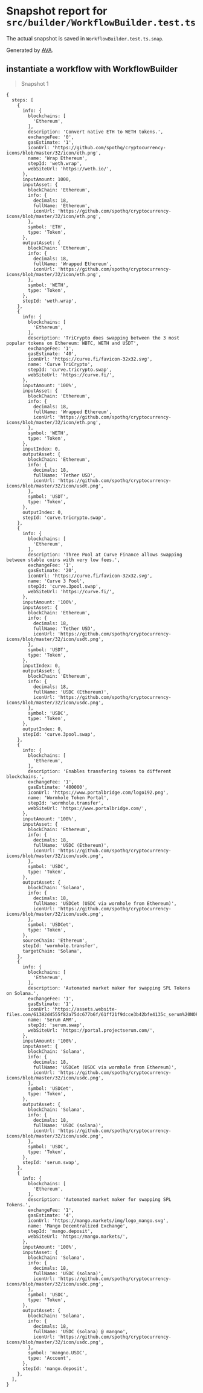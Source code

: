 # Snapshot report for `src/builder/WorkflowBuilder.test.ts`

The actual snapshot is saved in `WorkflowBuilder.test.ts.snap`.

Generated by [AVA](https://avajs.dev).

## instantiate a workflow with WorkflowBuilder

> Snapshot 1

    {
      steps: [
        {
          info: {
            blockchains: [
              'Ethereum',
            ],
            description: 'Convert native ETH to WETH tokens.',
            exchangeFee: '0',
            gasEstimate: '1',
            iconUrl: 'https://github.com/spothq/cryptocurrency-icons/blob/master/32/icon/eth.png',
            name: 'Wrap Ethereum',
            stepId: 'weth.wrap',
            webSiteUrl: 'https://weth.io/',
          },
          inputAmount: 1000,
          inputAsset: {
            blockChain: 'Ethereum',
            info: {
              decimals: 18,
              fullName: 'Ethereum',
              iconUrl: 'https://github.com/spothq/cryptocurrency-icons/blob/master/32/icon/eth.png',
            },
            symbol: 'ETH',
            type: 'Token',
          },
          outputAsset: {
            blockChain: 'Ethereum',
            info: {
              decimals: 18,
              fullName: 'Wrapped Ethereum',
              iconUrl: 'https://github.com/spothq/cryptocurrency-icons/blob/master/32/icon/eth.png',
            },
            symbol: 'WETH',
            type: 'Token',
          },
          stepId: 'weth.wrap',
        },
        {
          info: {
            blockchains: [
              'Ethereum',
            ],
            description: 'TriCrypto does swapping between the 3 most popular tokens on Ethereum: WBTC, WETH and USDT',
            exchangeFee: '1',
            gasEstimate: '40',
            iconUrl: 'https://curve.fi/favicon-32x32.svg',
            name: 'Curve TriCrypto',
            stepId: 'curve.tricrypto.swap',
            webSiteUrl: 'https://curve.fi/',
          },
          inputAmount: '100%',
          inputAsset: {
            blockChain: 'Ethereum',
            info: {
              decimals: 18,
              fullName: 'Wrapped Ethereum',
              iconUrl: 'https://github.com/spothq/cryptocurrency-icons/blob/master/32/icon/eth.png',
            },
            symbol: 'WETH',
            type: 'Token',
          },
          inputIndex: 0,
          outputAsset: {
            blockChain: 'Ethereum',
            info: {
              decimals: 18,
              fullName: 'Tether USD',
              iconUrl: 'https://github.com/spothq/cryptocurrency-icons/blob/master/32/icon/usdt.png',
            },
            symbol: 'USDT',
            type: 'Token',
          },
          outputIndex: 0,
          stepId: 'curve.tricrypto.swap',
        },
        {
          info: {
            blockchains: [
              'Ethereum',
            ],
            description: 'Three Pool at Curve Finance allows swapping between stable coins with very low fees.',
            exchangeFee: '1',
            gasEstimate: '20',
            iconUrl: 'https://curve.fi/favicon-32x32.svg',
            name: 'Curve 3 Pool',
            stepId: 'curve.3pool.swap',
            webSiteUrl: 'https://curve.fi/',
          },
          inputAmount: '100%',
          inputAsset: {
            blockChain: 'Ethereum',
            info: {
              decimals: 18,
              fullName: 'Tether USD',
              iconUrl: 'https://github.com/spothq/cryptocurrency-icons/blob/master/32/icon/usdt.png',
            },
            symbol: 'USDT',
            type: 'Token',
          },
          inputIndex: 0,
          outputAsset: {
            blockChain: 'Ethereum',
            info: {
              decimals: 18,
              fullName: 'USDC (Ethereum)',
              iconUrl: 'https://github.com/spothq/cryptocurrency-icons/blob/master/32/icon/usdc.png',
            },
            symbol: 'USDC',
            type: 'Token',
          },
          outputIndex: 0,
          stepId: 'curve.3pool.swap',
        },
        {
          info: {
            blockchains: [
              'Ethereum',
            ],
            description: 'Enables transfering tokens to different blockchains.',
            exchangeFee: '1',
            gasEstimate: '400000',
            iconUrl: 'https://www.portalbridge.com/logo192.png',
            name: 'Wormhole Token Portal',
            stepId: 'wormhole.transfer',
            webSiteUrl: 'https://www.portalbridge.com/',
          },
          inputAmount: '100%',
          inputAsset: {
            blockChain: 'Ethereum',
            info: {
              decimals: 18,
              fullName: 'USDC (Ethereum)',
              iconUrl: 'https://github.com/spothq/cryptocurrency-icons/blob/master/32/icon/usdc.png',
            },
            symbol: 'USDC',
            type: 'Token',
          },
          outputAsset: {
            blockChain: 'Solana',
            info: {
              decimals: 18,
              fullName: 'USDCet (USDC via wormhole from Ethereum)',
              iconUrl: 'https://github.com/spothq/cryptocurrency-icons/blob/master/32/icon/usdc.png',
            },
            symbol: 'USDCet',
            type: 'Token',
          },
          sourceChain: 'Ethereum',
          stepId: 'wormhole.transfer',
          targetChain: 'Solana',
        },
        {
          info: {
            blockchains: [
              'Ethereum',
            ],
            description: 'Automated market maker for swapping SPL Tokens on Solana.',
            exchangeFee: '1',
            gasEstimate: '1',
            iconUrl: 'https://assets.website-files.com/61382d4555f82a75dc677b6f/61ff21f9dcce3b42bfe4135c_serum%20NOF.png',
            name: 'Serum AMM',
            stepId: 'serum.swap',
            webSiteUrl: 'https://portal.projectserum.com/',
          },
          inputAmount: '100%',
          inputAsset: {
            blockChain: 'Solana',
            info: {
              decimals: 18,
              fullName: 'USDCet (USDC via wormhole from Ethereum)',
              iconUrl: 'https://github.com/spothq/cryptocurrency-icons/blob/master/32/icon/usdc.png',
            },
            symbol: 'USDCet',
            type: 'Token',
          },
          outputAsset: {
            blockChain: 'Solana',
            info: {
              decimals: 18,
              fullName: 'USDC (solana)',
              iconUrl: 'https://github.com/spothq/cryptocurrency-icons/blob/master/32/icon/usdc.png',
            },
            symbol: 'USDC',
            type: 'Token',
          },
          stepId: 'serum.swap',
        },
        {
          info: {
            blockchains: [
              'Ethereum',
            ],
            description: 'Automated market maker for swapping SPL Tokens.',
            exchangeFee: '1',
            gasEstimate: '4',
            iconUrl: 'https://mango.markets/img/logo_mango.svg',
            name: 'Mango Decentralized Exchange',
            stepId: 'mango.deposit',
            webSiteUrl: 'https://mango.markets/',
          },
          inputAmount: '100%',
          inputAsset: {
            blockChain: 'Solana',
            info: {
              decimals: 18,
              fullName: 'USDC (solana)',
              iconUrl: 'https://github.com/spothq/cryptocurrency-icons/blob/master/32/icon/usdc.png',
            },
            symbol: 'USDC',
            type: 'Token',
          },
          outputAsset: {
            blockChain: 'Solana',
            info: {
              decimals: 18,
              fullName: 'USDC (solana) @ mangno',
              iconUrl: 'https://github.com/spothq/cryptocurrency-icons/blob/master/32/icon/usdc.png',
            },
            symbol: 'mangno.USDC',
            type: 'Account',
          },
          stepId: 'mango.deposit',
        },
      ],
    }
